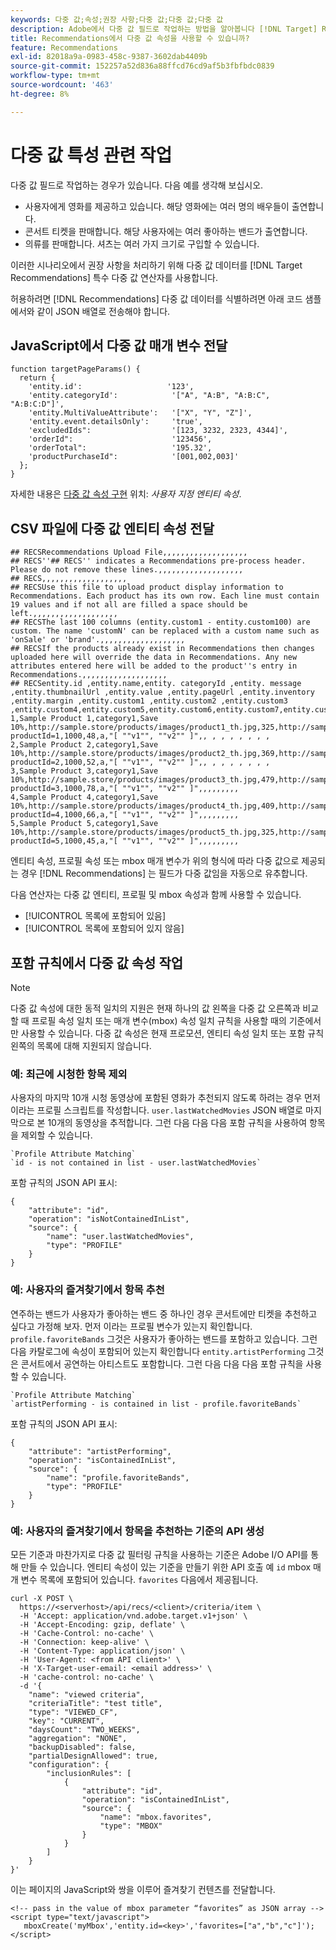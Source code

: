 ```yaml
---
keywords: 다중 값;속성;권장 사항;다중 값;다중 값;다중 값
description: Adobe에서 다중 값 필드로 작업하는 방법을 알아봅니다 [!DNL Target] Recommendations은 여러 배우가 출연하는 영화를 추천할 때 특수 다중 값 연산자를 사용합니다.
title: Recommendations에서 다중 값 속성을 사용할 수 있습니까?
feature: Recommendations
exl-id: 82018a9a-0983-458c-9387-3602dab4409b
source-git-commit: 152257a52d836a88ffcd76cd9af5b3fbfbdc0839
workflow-type: tm+mt
source-wordcount: '463'
ht-degree: 8%

---
```


# 다중 값 특성 관련 작업

다중 값 필드로 작업하는 경우가 있습니다. 다음 예를 생각해 보십시오.

* 사용자에게 영화를 제공하고 있습니다. 해당 영화에는 여러 명의 배우들이 출연합니다.
* 콘서트 티켓을 판매합니다. 해당 사용자에는 여러 좋아하는 밴드가 출연합니다.
* 의류를 판매합니다. 셔츠는 여러 가지 크기로 구입할 수 있습니다.

이러한 시나리오에서 권장 사항을 처리하기 위해 다중 값 데이터를 [!DNL Target Recommendations] 특수 다중 값 연산자를 사용합니다.

허용하려면 [!DNL Recommendations] 다중 값 데이터를 식별하려면 아래 코드 샘플에서와 같이 JSON 배열로 전송해야 합니다.

## JavaScript에서 다중 값 매개 변수 전달

```
function targetPageParams() { 
  return { 
    'entity.id':                   '123', 
    'entity.categoryId':            '["A", "A:B", "A:B:C", "A:B:C:D"]',        
    'entity.MultiValueAttribute':   '["X", "Y", "Z"]', 
    'entity.event.detailsOnly':     'true', 
    'excludedIds":                  '[123, 3232, 2323, 4344]', 
    'orderId":                      '123456', 
    'orderTotal":                   '195.32', 
    'productPurchaseId":            '[001,002,003]' 
  }; 
}
```

자세한 내용은 [다중 값 속성 구현](/help/main/c-recommendations/c-products/custom-entity-attributes.md#section_80FEFE49E8AF415D99B739AA3CBA2A14) 위치: *사용자 지정 엔티티 속성*.

## CSV 파일에 다중 값 엔티티 속성 전달

```
## RECSRecommendations Upload File,,,,,,,,,,,,,,,,,,,
## RECS''## RECS'' indicates a Recommendations pre-process header. Please do not remove these lines.,,,,,,,,,,,,,,,,,,,
## RECS,,,,,,,,,,,,,,,,,,,
## RECSUse this file to upload product display information to Recommendations. Each product has its own row. Each line must contain 19 values and if not all are filled a space should be left.,,,,,,,,,,,,,,,,,,,
## RECSThe last 100 columns (entity.custom1 - entity.custom100) are custom. The name 'customN' can be replaced with a custom name such as 'onSale' or 'brand'.,,,,,,,,,,,,,,,,,,,
## RECSIf the products already exist in Recommendations then changes uploaded here will override the data in Recommendations. Any new attributes entered here will be added to the product''s entry in Recommendations.,,,,,,,,,,,,,,,,,,,
## RECSentity.id ,entity.name,entity. categoryId ,entity. message ,entity.thumbnailUrl ,entity.value ,entity.pageUrl ,entity.inventory ,entity.margin ,entity.custom1 ,entity.custom2 ,entity.custom3 ,entity.custom4,entity.custom5,entity.custom6,entity.custom7,entity.custom8,entity.custom9,entity.custom10,
1,Sample Product 1,category1,Save 10%,http://sample.store/products/images/product1_th.jpg,325,http://sample.store/products/product_detail.jsp?productId=1,1000,48,a,"[ ""v1"", ""v2"" ]",, , , , , , , ,
2,Sample Product 2,category1,Save 10%,http://sample.store/products/images/product2_th.jpg,369,http://sample.store/products/product_detail.jsp?productId=2,1000,52,a,"[ ""v1"", ""v2"" ]",, , , , , , , ,
3,Sample Product 3,category1,Save 10%,http://sample.store/products/images/product3_th.jpg,479,http://sample.store/products/product_detail.jsp?productId=3,1000,78,a,"[ ""v1"", ""v2"" ]",,,,,,,,,
4,Sample Product 4,category1,Save 10%,http://sample.store/products/images/product4_th.jpg,409,http://sample.store/products/product_detail.jsp?productId=4,1000,66,a,"[ ""v1"", ""v2"" ]",,,,,,,,,
5,Sample Product 5,category1,Save 10%,http://sample.store/products/images/product5_th.jpg,325,http://sample.store/products/product_detail.jsp?productId=5,1000,45,a,"[ ""v1"", ""v2"" ]",,,,,,,,, 
```

엔티티 속성, 프로필 속성 또는 mbox 매개 변수가 위의 형식에 따라 다중 값으로 제공되는 경우 [!DNL Recommendations] 는 필드가 다중 값임을 자동으로 유추합니다.

다음 연산자는 다중 값 엔티티, 프로필 및 mbox 속성과 함께 사용할 수 있습니다.

* [!UICONTROL 목록에 포함되어 있음]
* [!UICONTROL 목록에 포함되어 있지 않음]

## 포함 규칙에서 다중 값 속성 작업

>[!NOTE]
>
>다중 값 속성에 대한 동적 일치의 지원은 현재 하나의 값 왼쪽을 다중 값 오른쪽과 비교할 때 프로필 속성 일치 또는 매개 변수(mbox) 속성 일치 규칙을 사용할 때의 기준에서만 사용할 수 있습니다. 다중 값 속성은 현재 프로모션, 엔티티 속성 일치 또는 포함 규칙 왼쪽의 목록에 대해 지원되지 않습니다.

### 예: 최근에 시청한 항목 제외

사용자의 마지막 10개 시청 동영상에 포함된 영화가 추천되지 않도록 하려는 경우 먼저 이라는 프로필 스크립트를 작성합니다. `user.lastWatchedMovies` JSON 배열로 마지막으로 본 10개의 동영상을 추적합니다. 그런 다음 다음 다음 포함 규칙을 사용하여 항목을 제외할 수 있습니다.

```
`Profile Attribute Matching`
`id - is not contained in list - user.lastWatchedMovies`
```

포함 규칙의 JSON API 표시:

```
{
    "attribute": "id",
    "operation": "isNotContainedInList",
    "source": {
        "name": "user.lastWatchedMovies",
        "type": "PROFILE"
    }
} 
```

### 예: 사용자의 즐겨찾기에서 항목 추천

연주하는 밴드가 사용자가 좋아하는 밴드 중 하나인 경우 콘서트에만 티켓을 추천하고 싶다고 가정해 보자. 먼저 이라는 프로필 변수가 있는지 확인합니다. `profile.favoriteBands` 그것은 사용자가 좋아하는 밴드를 포함하고 있습니다. 그런 다음 카탈로그에 속성이 포함되어 있는지 확인합니다 `entity.artistPerforming` 그것은 콘서트에서 공연하는 아티스트도 포함합니다. 그런 다음 다음 다음 포함 규칙을 사용할 수 있습니다.

```
`Profile Attribute Matching`
`artistPerforming - is contained in list - profile.favoriteBands`
```

포함 규칙의 JSON API 표시:

```
{
    "attribute": "artistPerforming",
    "operation": "isContainedInList",
    "source": {
        "name": "profile.favoriteBands",
        "type": "PROFILE"
    }
}
```

### 예: 사용자의 즐겨찾기에서 항목을 추천하는 기준의 API 생성

모든 기준과 마찬가지로 다중 값 필터링 규칙을 사용하는 기준은 Adobe I/O API를 통해 만들 수 있습니다. 엔티티 속성이 있는 기준을 만들기 위한 API 호출 예 `id` mbox 매개 변수 목록에 포함되어 있습니다. `favorites` 다음에서 제공됩니다.

```
curl -X POST \
  https://<serverhost>/api/recs/<client>/criteria/item \
  -H 'Accept: application/vnd.adobe.target.v1+json' \
  -H 'Accept-Encoding: gzip, deflate' \
  -H 'Cache-Control: no-cache' \
  -H 'Connection: keep-alive' \
  -H 'Content-Type: application/json' \
  -H 'User-Agent: <from API client>' \
  -H 'X-Target-user-email: <email address>' \
  -H 'cache-control: no-cache' \
  -d '{
    "name": "viewed criteria",
    "criteriaTitle": "test title",
    "type": "VIEWED_CF",
    "key": "CURRENT",
    "daysCount": "TWO_WEEKS",
    "aggregation": "NONE",
    "backupDisabled": false,
    "partialDesignAllowed": true,
    "configuration": {
        "inclusionRules": [
            {
                "attribute": "id",
                "operation": "isContainedInList",
                "source": {
                    "name": "mbox.favorites",
                    "type": "MBOX"
                }
            }
        ]
    }
}'
```

이는 페이지의 JavaScript와 쌍을 이루어 즐겨찾기 컨텐츠를 전달합니다.

```
<!-- pass in the value of mbox parameter “favorites” as JSON array -->
<script type="text/javascript">
   mboxCreate('myMbox','entity.id=<key>','favorites=["a","b","c"]');
</script>
```
